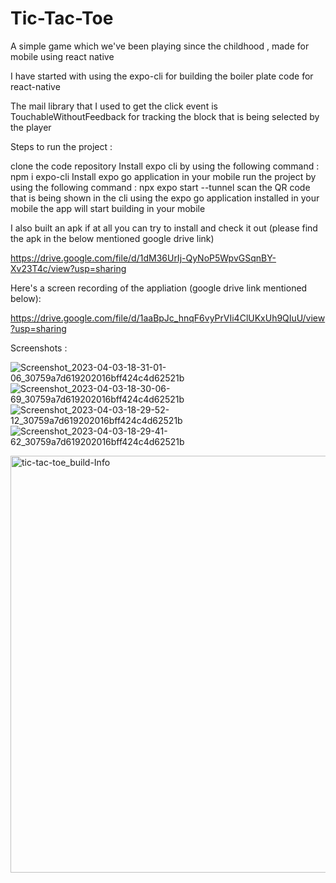# Tic-Tac-Toe
A simple game which we've been playing since the childhood , made for mobile using react native


I have started with using the expo-cli for building the boiler plate code for react-native

The mail library that I used to get the click event is TouchableWithoutFeedback for tracking the block that is being selected by the player

Steps to run the project :

clone the code repository 
Install expo cli by using the following command : npm i expo-cli
Install expo go application in your mobile
run the project by using the following command : npx expo start --tunnel
scan the QR code that is being shown in the cli using the expo go application installed in your mobile
the app will start building in your mobile


I also built an apk if at all you can try to install and check it out (please find the apk in the below mentioned google drive link)

https://drive.google.com/file/d/1dM36UrIj-QyNoP5WpvGSqnBY-Xv23T4c/view?usp=sharing

Here's a screen recording of the appliation (google drive link mentioned below):

https://drive.google.com/file/d/1aaBpJc_hnqF6vyPrVIi4ClUKxUh9QIuU/view?usp=sharing



Screenshots :

![Screenshot_2023-04-03-18-31-01-06_30759a7d619202016bff424c4d62521b](https://user-images.githubusercontent.com/62323108/229517812-794d5531-1f50-4311-a1c1-3ecf9184c9b1.jpg)
![Screenshot_2023-04-03-18-30-06-69_30759a7d619202016bff424c4d62521b](https://user-images.githubusercontent.com/62323108/229517826-d1b816de-9ae6-4b78-a568-03826fe2f022.jpg)
![Screenshot_2023-04-03-18-29-52-12_30759a7d619202016bff424c4d62521b](https://user-images.githubusercontent.com/62323108/229517829-fb2bfd3e-de21-4f73-8508-76af3c28af83.jpg)
![Screenshot_2023-04-03-18-29-41-62_30759a7d619202016bff424c4d62521b](https://user-images.githubusercontent.com/62323108/229517831-43202dff-4ca2-485d-988f-8dee8612dac4.jpg)


<img width="667" alt="tic-tac-toe_build-Info" src="https://user-images.githubusercontent.com/62323108/229519568-9371e55b-092b-4a13-babf-1b535ac13d31.png">






